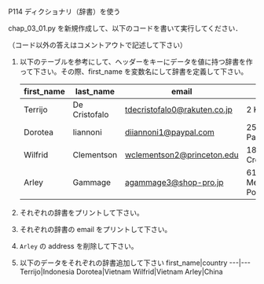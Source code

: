 P114 ディクショナリ（辞書）を使う

chap_03_01.py を新規作成して、以下のコードを書いて実行してください．

（コード以外の答えはコメントアウトで記述して下さい）

1. 以下のテーブルを参考にして、ヘッダーをキーにデータを値に持つ辞書を作って下さい。その際、first_name を変数名にして辞書を定義して下さい。

    first_name|last_name|email|address
    ---|---|---|---
    Terrijo|De Cristofalo|tdecristofalo0@rakuten.co.jp|2 Kim Crossing
    Dorotea|Iiannoni|diiannoni1@paypal.com|252 Transport Pass
    Wilfrid|Clementson|wclementson2@princeton.edu|18 2nd Crossing
    Arley|Gammage|agammage3@shop-pro.jp|61 Messerschmidt Point



1. それぞれの辞書をプリントして下さい。
1. それぞれの辞書の email をプリントして下さい。
1. `Arley` の address を削除して下さい。
1. 以下のデータをそれぞれの辞書追加して下さい
    first_name|country
    ---|---
    Terrijo|Indonesia
    Dorotea|Vietnam
    Wilfrid|Vietnam
    Arley|China
